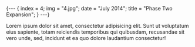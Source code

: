 {---
{
  index = 4;
  img = "4.jpg";
  date = "July 2014";
  title = "Phase Two Expansion";
}
---}

Lorem ipsum dolor sit amet, consectetur adipisicing elit. Sunt ut voluptatum eius sapiente, totam reiciendis temporibus qui quibusdam, recusandae sit vero unde, sed, incidunt et ea quo dolore laudantium consectetur!

